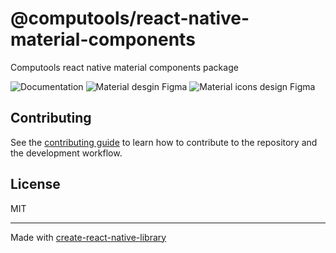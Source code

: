 # @computools/react-native-material-components

Computools react native material components package

<!-- Todo: add link to documentation website -->
![Documentation]()
![Material desgin Figma](https://www.figma.com/design/MY4zoWhMQUMOMIfBGcgSpy/Material-3-Design-Kit-(Community)?node-id=47909-2&p=f&t=Fo0xFwhmWhLMqS8Z-0)
![Material icons design Figma](https://www.figma.com/design/siKJo238QbcA9I2EqYMZ9y/Material-Design-Icons-(Community)?node-id=2402-2207&node-type=canvas&t=xqHD7AwdyHpKWsur-0)

## Contributing

See the [contributing guide](CONTRIBUTING.md) to learn how to contribute to the repository and the development workflow.

## License

MIT

---

Made with [create-react-native-library](https://github.com/callstack/react-native-builder-bob)
